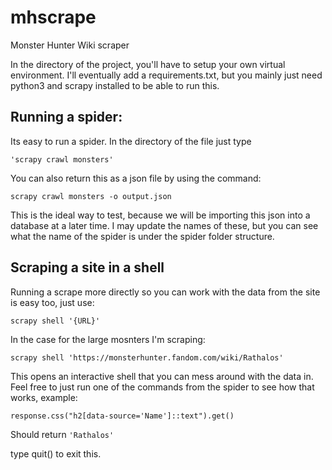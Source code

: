 # mhscrape
Monster Hunter Wiki scraper

In the directory of the project, you'll have to setup your own virtual environment.
I'll eventually add a requirements.txt, but you mainly just need python3 and scrapy installed to be able to run this.

## Running a spider:
Its easy to run a spider. In the directory of the file just type 
```
'scrapy crawl monsters'
```
You can also return this as a json file by using the command:
```
scrapy crawl monsters -o output.json
```
This is the ideal way to test, because we will be importing this json into a database at a later time.
I may update the names of these, but you can see what the name of the spider is under the spider folder structure.

## Scraping a site in a shell
Running a scrape more directly so you can work with the data from the site is easy too, just use:
```
scrapy shell '{URL}'
```
In the case for the large mosnters I'm scraping: 
```
scrapy shell 'https://monsterhunter.fandom.com/wiki/Rathalos'
```
This opens an interactive shell that you can mess around with the data in.
Feel free to just run one of the commands from the spider to see how that works, example:
```
response.css("h2[data-source='Name']::text").get()
```
Should return ```'Rathalos'```


type quit() to exit this.
